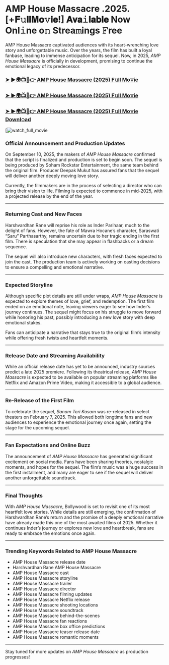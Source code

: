 # AMP House Massacre .2025. [+𝐅𝚞𝐥𝐥𝐌𝐨𝚟𝐢𝐞!] 𝐀𝐯𝐚𝚒𝐥𝐚𝐛𝐥𝐞 Now Onl𝚒ne o𝚗 Strea𝚖ings 𝙵ree

AMP House Massacre captivated audiences with its heart-wrenching love story and unforgettable music. Over the years, the film has built a loyal fanbase, leading to immense anticipation for its sequel. Now, in 2025, *AMP House Massacre* is officially in development, promising to continue the emotional legacy of its predecessor.

### [➤ ►🌍📺📱👉   AMP House Massacre (2025) F𝚞ll Mo𝚟ie](https://rb.gy/qostyf)

### [➤ ►🌍📺📱👉   AMP House Massacre (2025) F𝚞ll Mo𝚟ie](https://rb.gy/qostyf)

### [➤ ►🌍📺📱👉   AMP House Massacre (2025) F𝚞ll Mo𝚟ie Downl𝚘ad](https://rb.gy/qostyf)

[![watch_full_movie](https://media.themoviedb.org/t/p/w533_and_h300_bestv2/rDmo4WYvvSbF6vy4DYBuXfRdXz4.jpg)

### **Official Announcement and Production Updates**

On September 10, 2025, the makers of *AMP House Massacre* confirmed that the script is finalized and production is set to begin soon. The sequel is being produced by Soham Rockstar Entertainment, the same team behind the original film. Producer Deepak Mukut has assured fans that the sequel will deliver another deeply moving love story.

Currently, the filmmakers are in the process of selecting a director who can bring their vision to life. Filming is expected to commence in mid-2025, with a projected release by the end of the year.

---

### **Returning Cast and New Faces**

Harshvardhan Rane will reprise his role as Inder Parihaar, much to the delight of fans. However, the fate of Mawra Hocane’s character, Saraswati “Saru” Parthasarthy, remains uncertain due to her tragic ending in the first film. There is speculation that she may appear in flashbacks or a dream sequence.

The sequel will also introduce new characters, with fresh faces expected to join the cast. The production team is actively working on casting decisions to ensure a compelling and emotional narrative.

---

### **Expected Storyline**

Although specific plot details are still under wraps, *AMP House Massacre* is expected to explore themes of love, grief, and redemption. The first film ended on an emotional note, leaving viewers eager to see how Inder’s journey continues. The sequel might focus on his struggle to move forward while honoring his past, possibly introducing a new love story with deep emotional stakes.

Fans can anticipate a narrative that stays true to the original film’s intensity while offering fresh twists and heartfelt moments.

---

### **Release Date and Streaming Availability**

While an official release date has yet to be announced, industry sources predict a late 2025 premiere. Following its theatrical release, *AMP House Massacre* is expected to be available on popular streaming platforms like Netflix and Amazon Prime Video, making it accessible to a global audience.

---

### **Re-Release of the First Film**

To celebrate the sequel, *Sanam Teri Kasam* was re-released in select theaters on February 7, 2025. This allowed both longtime fans and new audiences to experience the emotional journey once again, setting the stage for the upcoming sequel.

---

### **Fan Expectations and Online Buzz**

The announcement of *AMP House Massacre* has generated significant excitement on social media. Fans have been sharing theories, nostalgic moments, and hopes for the sequel. The film’s music was a huge success in the first installment, and many are eager to see if the sequel will deliver another unforgettable soundtrack.

---

### **Final Thoughts**

With *AMP House Massacre*, Bollywood is set to revisit one of its most heartfelt love stories. While details are still emerging, the confirmation of Harshvardhan Rane’s return and the promise of a deeply emotional narrative have already made this one of the most awaited films of 2025. Whether it continues Inder’s journey or explores new love and heartbreak, fans are ready to embrace the emotions once again.

---

### **Trending Keywords Related to AMP House Massacre**

- AMP House Massacre release date  
- Harshvardhan Rane AMP House Massacre  
- AMP House Massacre cast  
- AMP House Massacre storyline  
- AMP House Massacre trailer  
- AMP House Massacre director  
- AMP House Massacre filming updates  
- AMP House Massacre Netflix release  
- AMP House Massacre shooting locations  
- AMP House Massacre soundtrack  
- AMP House Massacre behind-the-scenes  
- AMP House Massacre fan reactions  
- AMP House Massacre box office predictions  
- AMP House Massacre teaser release date  
- AMP House Massacre romantic moments  

---

Stay tuned for more updates on *AMP House Massacre* as production progresses!
